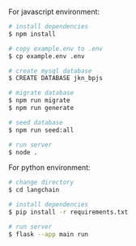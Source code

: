 For javascript environment:
```bash
# install dependencies
$ npm install

# copy example.env to .env
$ cp example.env .env

# create mysql database
$ CREATE DATABASE jkn_bpjs

# migrate database
$ npm run migrate
$ npm run generate

# seed database
$ npm run seed:all

# run server
$ node .
```

For python environment:
```bash
# change directory
$ cd langchain

# install dependencies
$ pip install -r requirements.txt

# run server
$ flask --app main run
``` 